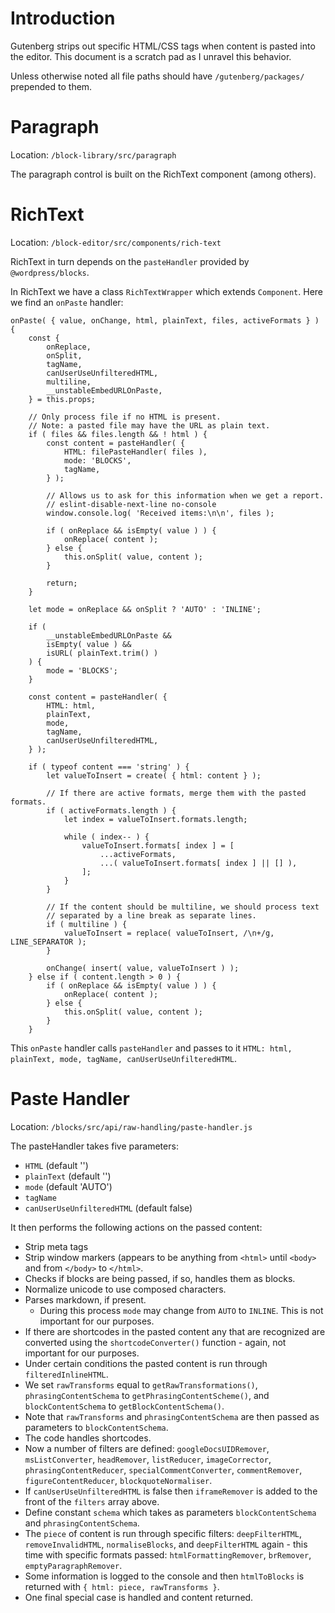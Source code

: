 # Introduction
Gutenberg strips out specific HTML/CSS tags when content is pasted into the editor. This document is a scratch pad as I unravel this behavior.

Unless otherwise noted all file paths should have `/gutenberg/packages/` prepended to them.

# Paragraph
Location: `/block-library/src/paragraph`

The paragraph control is built on the RichText component (among others).

# RichText
Location: `/block-editor/src/components/rich-text`

RichText in turn depends on the `pasteHandler` provided by `@wordpress/blocks`.

In RichText we have a class `RichTextWrapper` which extends `Component`. Here we find an `onPaste` handler:
```
onPaste( { value, onChange, html, plainText, files, activeFormats } ) {
	const {
		onReplace,
		onSplit,
		tagName,
		canUserUseUnfilteredHTML,
		multiline,
		__unstableEmbedURLOnPaste,
	} = this.props;

	// Only process file if no HTML is present.
	// Note: a pasted file may have the URL as plain text.
	if ( files && files.length && ! html ) {
		const content = pasteHandler( {
			HTML: filePasteHandler( files ),
			mode: 'BLOCKS',
			tagName,
		} );

		// Allows us to ask for this information when we get a report.
		// eslint-disable-next-line no-console
		window.console.log( 'Received items:\n\n', files );

		if ( onReplace && isEmpty( value ) ) {
			onReplace( content );
		} else {
			this.onSplit( value, content );
		}

		return;
	}

	let mode = onReplace && onSplit ? 'AUTO' : 'INLINE';

	if (
		__unstableEmbedURLOnPaste &&
		isEmpty( value ) &&
		isURL( plainText.trim() )
	) {
		mode = 'BLOCKS';
	}

	const content = pasteHandler( {
		HTML: html,
		plainText,
		mode,
		tagName,
		canUserUseUnfilteredHTML,
	} );

	if ( typeof content === 'string' ) {
		let valueToInsert = create( { html: content } );

		// If there are active formats, merge them with the pasted formats.
		if ( activeFormats.length ) {
			let index = valueToInsert.formats.length;

			while ( index-- ) {
				valueToInsert.formats[ index ] = [
					...activeFormats,
					...( valueToInsert.formats[ index ] || [] ),
				];
			}
		}

		// If the content should be multiline, we should process text
		// separated by a line break as separate lines.
		if ( multiline ) {
			valueToInsert = replace( valueToInsert, /\n+/g, LINE_SEPARATOR );
		}

		onChange( insert( value, valueToInsert ) );
	} else if ( content.length > 0 ) {
		if ( onReplace && isEmpty( value ) ) {
			onReplace( content );
		} else {
			this.onSplit( value, content );
		}
	}
  ```
  
  This `onPaste` handler calls `pasteHandler` and passes to it `HTML: html, plainText, mode, tagName, canUserUseUnfilteredHTML`.

# Paste Handler
Location: `/blocks/src/api/raw-handling/paste-handler.js`

The pasteHandler takes five parameters:
- `HTML` (default '')
- `plainText` (default '')
- `mode` (default 'AUTO')
- `tagName`
- `canUserUseUnfilteredHTML` (default false)

It then performs the following actions on the passed content:

- Strip meta tags
- Strip window markers (appears to be anything from `<html>` until `<body>` and from `</body>` to `</html>`.
- Checks if blocks are being passed, if so, handles them as blocks.
- Normalize unicode to use composed characters.
- Parses markdown, if present.
  - During this process `mode` may change from `AUTO` to `INLINE`. This is not important for our purposes.
- If there are shortcodes in the pasted content any that are recognized are converted using the `shortcodeConverter()` function - again, not important for our purposes.
- Under certain conditions the pasted content is run through `filteredInlineHTML`.
- We set `rawTransforms` equal to `getRawTransformations()`, `phrasingContentSchema` to `getPhrasingContentScheme()`, and `blockContentSchema` to `getBlockContentSchema()`.
- Note that `rawTransforms` and `phrasingContentSchema` are then passed as parameters to `blockContentSchema`.
- The code handles shortcodes.
- Now a number of filters are defined: `googleDocsUIDRemover`, `msListConverter`, `headRemover`, `listReducer`, `imageCorrector`, `phrasingContentReducer`, `specialCommentConverter`, `commentRemover`, `figureContentReducer`, `blockquoteNormaliser`. 
- If `canUserUseUnfilteredHTML` is false then `iframeRemover` is added to the front of the `filters` array above.
- Define constant `schema` which takes as parameters `blockContentSchema` and `phrasingContentSchema`.
- The `piece` of content is run through specific filters: `deepFilterHTML`, `removeInvalidHTML`, `normaliseBlocks`, and `deepFilterHTML` again - this time with specific formats passed: `htmlFormattingRemover`, `brRemover`, `emptyParagraphRemover`.
- Some information is logged to the console and then `htmlToBlocks` is returned with `{ html: piece, rawTransforms }`.
- One final special case is handled and content returned.
